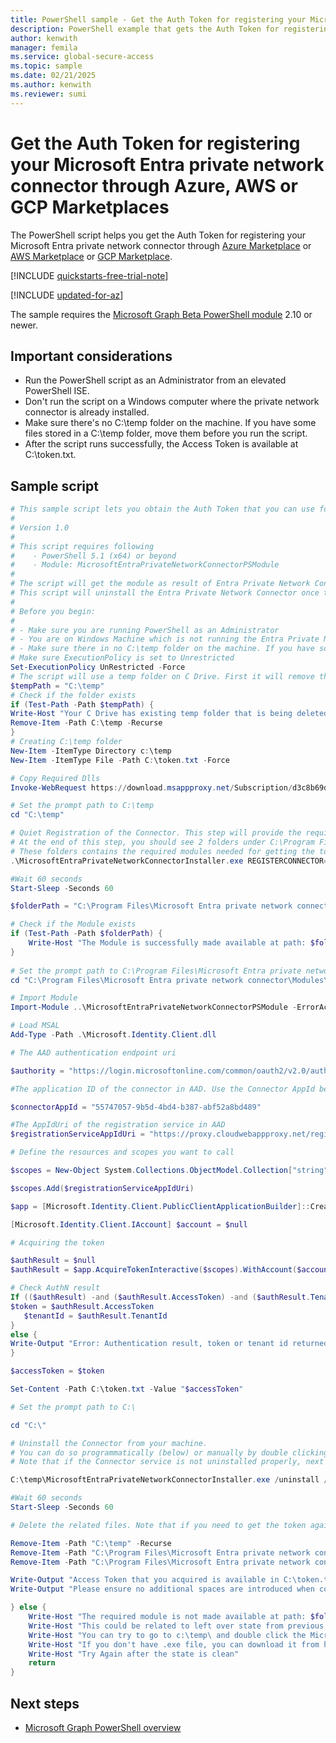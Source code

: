 ```yaml
---
title: PowerShell sample - Get the Auth Token for registering your Microsoft Entra private network connector through Azure, AWS, or GCP Marketplaces. 
description: PowerShell example that gets the Auth Token for registering your Microsoft Entra private network connector through Azure, AWS, or GCP Marketplaces. 
author: kenwith
manager: femila
ms.service: global-secure-access
ms.topic: sample
ms.date: 02/21/2025
ms.author: kenwith
ms.reviewer: sumi
---
```


# Get the Auth Token for registering your Microsoft Entra private network connector through Azure, AWS or GCP Marketplaces

The PowerShell script helps you get the Auth Token for registering your Microsoft Entra private network connector through [Azure Marketplace](https://azuremarketplace.microsoft.com/marketplace/apps/microsoftcorporation1687208452115.entraprivatenetworkconnector?tab=overview) or [AWS Marketplace](https://aws.amazon.com/marketplace/pp/prodview-cgpbjiaphamuc) or [GCP Marketplace](https://console.cloud.google.com/marketplace/product/ciem-entra/entraprivatenetworkconnector?hl=en). 

[!INCLUDE [quickstarts-free-trial-note](~/includes/azure-docs-pr/quickstarts-free-trial-note.md)]

[!INCLUDE [updated-for-az](~/includes/azure-docs-pr/updated-for-az.md)]

The sample requires the [Microsoft Graph Beta PowerShell module](/powershell/microsoftgraph/installation) 2.10 or newer.

## Important considerations
- Run the PowerShell script as an Administrator from an elevated PowerShell ISE.
- Don't run the script on a Windows computer where the private network connector is already installed. 
- Make sure there's no C:\temp folder on the machine. If you have some files stored in a C:\temp folder, move them before you run the script.
- After the script runs successfully, the Access Token is available at C:\token.txt.

## Sample script

```powershell
# This sample script lets you obtain the Auth Token that you can use for registering the Entra private network connector through Marketplace.
#
# Version 1.0
#
# This script requires following 
#    - PowerShell 5.1 (x64) or beyond
#    - Module: MicrosoftEntraPrivateNetworkConnectorPSModule 
#
# The script will get the module as result of Entra Private Network Connector Installation and quiet Registration (/q flag). A quiet installation doesn't prompt you to accept the End-User License Agreement.
# This script will uninstall the Entra Private Network Connector once the required modules are downloaded. 
#
# Before you begin:
#    
# - Make sure you are running PowerShell as an Administrator
# - You are on Windows Machine which is not running the Entra Private Network Connector already. If you already have a connector installed, quite registration step below will fail. 
# - Make sure there in no C:\temp folder on the machine. If you have some files stored, please move those before running the script 
# Make sure ExecutionPolicy is set to Unrestricted
Set-ExecutionPolicy UnRestricted -Force
# The script will use a temp folder on C Drive. First it will remove the folder and create a new folder to ensure its empty.
$tempPath = "C:\temp"
# Check if the folder exists
if (Test-Path -Path $tempPath) {
Write-Host "Your C Drive has existing temp folder that is being deleted"
Remove-Item -Path C:\temp -Recurse
} 
# Creating C:\temp folder
New-Item -ItemType Directory c:\temp
New-Item -ItemType File -Path C:\token.txt -Force

# Copy Required Dlls 
Invoke-WebRequest https://download.msappproxy.net/Subscription/d3c8b69d-6bf7-42be-a529-3fe9c2e70c90/Connector/DownloadConnectorInstaller -OutFile c:\temp\MicrosoftEntraPrivateNetworkConnectorInstaller.exe

# Set the prompt path to C:\temp
cd "C:\temp"

# Quiet Registration of the Connector. This step will provide the required Module for acquiring the token. 
# At the end of this step, you should see 2 folders under C:\Program Files. 1) Microsoft Entra private network connector 2) Microsoft Entra private network connector updater
# These folders contains the required modules needed for getting the token. 
.\MicrosoftEntraPrivateNetworkConnectorInstaller.exe REGISTERCONNECTOR="false" /q

#Wait 60 seconds
Start-Sleep -Seconds 60

$folderPath = "C:\Program Files\Microsoft Entra private network connector\Modules\MicrosoftEntraPrivateNetworkConnectorPSModule"

# Check if the Module exists
if (Test-Path -Path $folderPath) {
    Write-Host "The Module is successfully made available at path: $folderPath"
}
   
# Set the prompt path to C:\Program Files\Microsoft Entra private network connector\Modules\MicrosoftEntraPrivateNetworkConnectorPSModule
cd "C:\Program Files\Microsoft Entra private network connector\Modules\MicrosoftEntraPrivateNetworkConnectorPSModule"

# Import Module 
Import-Module ..\MicrosoftEntraPrivateNetworkConnectorPSModule -ErrorAction Stop

# Load MSAL  
Add-Type -Path .\Microsoft.Identity.Client.dll

# The AAD authentication endpoint uri

$authority = "https://login.microsoftonline.com/common/oauth2/v2.0/authorize"

#The application ID of the connector in AAD. Use the Connector AppId below

$connectorAppId = "55747057-9b5d-4bd4-b387-abf52a8bd489"

#The AppIdUri of the registration service in AAD
$registrationServiceAppIdUri = "https://proxy.cloudwebappproxy.net/registerapp/user_impersonation"

# Define the resources and scopes you want to call

$scopes = New-Object System.Collections.ObjectModel.Collection["string"]

$scopes.Add($registrationServiceAppIdUri)

$app = [Microsoft.Identity.Client.PublicClientApplicationBuilder]::Create($connectorAppId).WithAuthority($authority).WithDefaultRedirectUri().Build()

[Microsoft.Identity.Client.IAccount] $account = $null

# Acquiring the token

$authResult = $null
$authResult = $app.AcquireTokenInteractive($scopes).WithAccount($account).ExecuteAsync().ConfigureAwait($false).GetAwaiter().GetResult()

# Check AuthN result
If (($authResult) -and ($authResult.AccessToken) -and ($authResult.TenantId)) {
$token = $authResult.AccessToken
   $tenantId = $authResult.TenantId
}
else {
Write-Output "Error: Authentication result, token or tenant id returned with null."
}

$accessToken = $token

Set-Content -Path C:\token.txt -Value "$accessToken"

# Set the prompt path to C:\

cd "C:\"

# Uninstall the Connector from your machine.
# You can do so programmatically (below) or manually by double clicking C:\temp\MicrosoftEntraPrivateNetworkConnectorInstaller.exe and choose Uninstall. 
# Note that if the Connector service is not uninstalled properly, next iteration can fail on this machine.  

C:\temp\MicrosoftEntraPrivateNetworkConnectorInstaller.exe /uninstall /quiet 

#Wait 60 seconds
Start-Sleep -Seconds 60

# Delete the related files. Note that if you need to get the token again from 

Remove-Item -Path "C:\temp" -Recurse
Remove-Item -Path "C:\Program Files\Microsoft Entra private network connector" -Recurse
Remove-Item -Path "C:\Program Files\Microsoft Entra private network connector updater" -Recurse

Write-Output "Access Token that you acquired is available in C:\token.txt. "
Write-Output "Please ensure no additional spaces are introduced when copying token to marketplace input form. Introducing spaces can change the token and can cause failures"

} else {
    Write-Host "The required module is not made available at path: $folderPath"
	Write-Host "This could be related to left over state from previous installation of connector on this machine."
	Write-Host "You can try to go to c:\temp\ and double click the MicrosoftEntraPrivateNetworkConnectorInstaller.exe file. Click Uninstall if visible. This can clean the state. "
    Write-Host "If you don't have .exe file, you can download it from https://download.msappproxy.net/Subscription/d3c8b69d-6bf7-42be-a529-3fe9c2e70c90/Connector/DownloadConnectorInstaller and double click it to Uninstall"
	Write-Host "Try Again after the state is clean"
    return
}
```

## Next steps

- [Microsoft Graph PowerShell overview](/powershell/microsoftgraph/overview)

